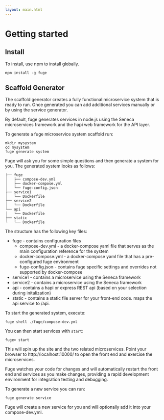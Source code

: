 ```yaml
---
layout: main.html
---
```


# Getting started

## Install
To install, use npm to install globally.

```
npm install -g fuge
```

## Scaffold Generator
The scaffold generator creates a fully functional microservice system that is ready to run. Once generated you can add additional services manually or by using the service generator.

By default, fuge generates services in node.js using the Seneca microservices framework and the hapi web framework for the API layer.

To generate a fuge microservice system scaffold run:

```
mkdir mysystem
cd mysystem
fuge generate system
```

Fuge will ask you for some simple questions and then generate a system for you. The generated system looks as follows:

```
├── fuge
│   ├── compose-dev.yml
│   ├── docker-compose.yml
│   └── fuge-config.json
├── service1
│	└── Dockerfile
├── service2
│	└── Dockerfile
└── api
│	└── Dockerfile
├── static
└	└── Dockerfile
```

The structure has the following key files:

* fuge - contains configuration files
  * compose-dev.yml - a docker-compose yaml file that serves as the main configuration reference for the system
  * docker-compose.yml - a docker-compose yaml file that has a pre-configured fuge environment
  * fuge-config.json - contains fuge specific settings and overrides not supported by docker-compose
* service1 - contains a microservice using the Seneca framework
* service2 - contains a microservice using the Seneca framework
* api - contains a hapi or express REST api (based on your selection during initalization)
* static - contains a static file server for your front-end code. maps the api service to /api.

To start the generated system, execute:

```
fuge shell ./fuge/compose-dev.yml
```

You can then start services with `start`:
```
fuge> start
```

This will spin up the site and the two related microservices. Point your browser to http://localhost:10000/ to open the front end and exercise the microservices.

Fuge watches your code for changes and will automatically restart the front end and services as you make changes, providing a rapid development environment for integration testing and debugging.

To generate a new service you can run:

```
fuge generate service
```

Fuge will create a new service for you and will optionally add it into your compose-dev.yml.

